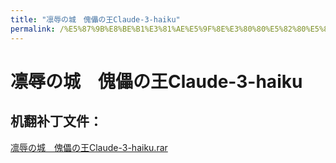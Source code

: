 ```yaml
---
title: "凛辱の城　傀儡の王Claude-3-haiku"
permalink: /%E5%87%9B%E8%BE%B1%E3%81%AE%E5%9F%8E%E3%80%80%E5%82%80%E5%84%A1%E3%81%AE%E7%8E%8BClaude-3-haiku
---
```



# 凛辱の城　傀儡の王Claude-3-haiku

## 机翻补丁文件：

[凛辱の城　傀儡の王Claude-3-haiku.rar](https://github.com/jyxjyx1234/jyxjyx1234.github.io/blob/main/resources/%E5%87%9B%E8%BE%B1%E3%81%AE%E5%9F%8E%E3%80%80%E5%82%80%E5%84%A1%E3%81%AE%E7%8E%8BClaude-3-haiku.rar)

 

